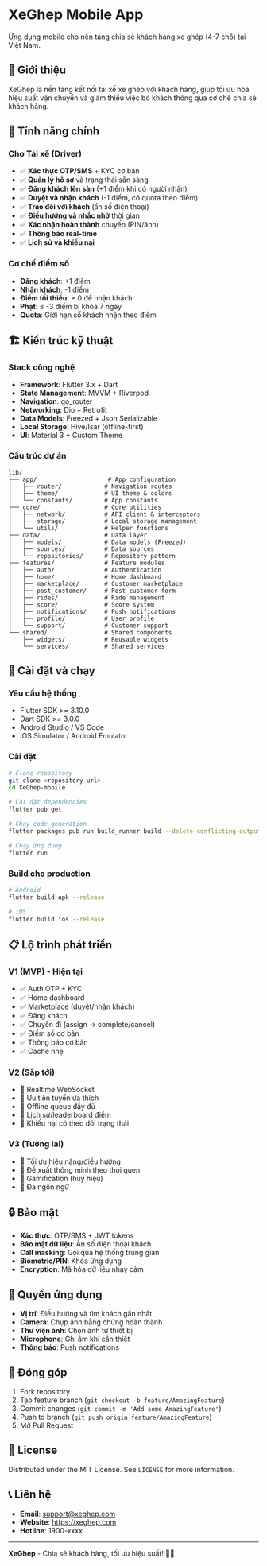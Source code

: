 # XeGhep Mobile App

Ứng dụng mobile cho nền tảng chia sẻ khách hàng xe ghép (4-7 chỗ) tại Việt Nam.

## 📱 Giới thiệu

XeGhep là nền tảng kết nối tài xế xe ghép với khách hàng, giúp tối ưu hóa hiệu suất vận chuyển và giảm thiểu việc bỏ khách thông qua cơ chế chia sẻ khách hàng.

## 🎯 Tính năng chính

### Cho Tài xế (Driver)
- ✅ **Xác thực OTP/SMS** + KYC cơ bản
- ✅ **Quản lý hồ sơ** và trạng thái sẵn sàng
- ✅ **Đăng khách lên sàn** (+1 điểm khi có người nhận)
- ✅ **Duyệt và nhận khách** (-1 điểm, có quota theo điểm)
- ✅ **Trao đổi với khách** (ẩn số điện thoại)
- ✅ **Điều hướng và nhắc nhở** thời gian
- ✅ **Xác nhận hoàn thành** chuyến (PIN/ảnh)
- ✅ **Thông báo real-time**
- ✅ **Lịch sử và khiếu nại**

### Cơ chế điểm số
- **Đăng khách**: +1 điểm
- **Nhận khách**: -1 điểm
- **Điểm tối thiểu**: ≥ 0 để nhận khách
- **Phạt**: ≤ -3 điểm bị khóa 7 ngày
- **Quota**: Giới hạn số khách nhận theo điểm

## 🏗️ Kiến trúc kỹ thuật

### Stack công nghệ
- **Framework**: Flutter 3.x + Dart
- **State Management**: MVVM + Riverpod
- **Navigation**: go_router
- **Networking**: Dio + Retrofit
- **Data Models**: Freezed + Json Serializable
- **Local Storage**: Hive/Isar (offline-first)
- **UI**: Material 3 + Custom Theme

### Cấu trúc dự án
```
lib/
├── app/                    # App configuration
│   ├── router/            # Navigation routes
│   ├── theme/             # UI theme & colors
│   └── constants/         # App constants
├── core/                  # Core utilities
│   ├── network/           # API client & interceptors
│   ├── storage/           # Local storage management
│   └── utils/             # Helper functions
├── data/                  # Data layer
│   ├── models/            # Data models (Freezed)
│   ├── sources/           # Data sources
│   └── repositories/      # Repository pattern
├── features/              # Feature modules
│   ├── auth/              # Authentication
│   ├── home/              # Home dashboard
│   ├── marketplace/       # Customer marketplace
│   ├── post_customer/     # Post customer form
│   ├── rides/             # Ride management
│   ├── score/             # Score system
│   ├── notifications/     # Push notifications
│   ├── profile/           # User profile
│   └── support/           # Customer support
└── shared/                # Shared components
    ├── widgets/           # Reusable widgets
    └── services/          # Shared services
```

## 🚀 Cài đặt và chạy

### Yêu cầu hệ thống
- Flutter SDK >= 3.10.0
- Dart SDK >= 3.0.0
- Android Studio / VS Code
- iOS Simulator / Android Emulator

### Cài đặt
```bash
# Clone repository
git clone <repository-url>
cd XeGhep-mobile

# Cài đặt dependencies
flutter pub get

# Chạy code generation
flutter packages pub run build_runner build --delete-conflicting-outputs

# Chạy ứng dụng
flutter run
```

### Build cho production
```bash
# Android
flutter build apk --release

# iOS
flutter build ios --release
```

## 📋 Lộ trình phát triển

### V1 (MVP) - Hiện tại
- ✅ Auth OTP + KYC
- ✅ Home dashboard
- ✅ Marketplace (duyệt/nhận khách)
- ✅ Đăng khách
- ✅ Chuyến đi (assign → complete/cancel)
- ✅ Điểm số cơ bản
- ✅ Thông báo cơ bản
- ✅ Cache nhẹ

### V2 (Sắp tới)
- 🔄 Realtime WebSocket
- 🔄 Ưu tiên tuyến ưa thích
- 🔄 Offline queue đầy đủ
- 🔄 Lịch sử/leaderboard điểm
- 🔄 Khiếu nại có theo dõi trạng thái

### V3 (Tương lai)
- 🔮 Tối ưu hiệu năng/điều hướng
- 🔮 Đề xuất thông minh theo thói quen
- 🔮 Gamification (huy hiệu)
- 🔮 Đa ngôn ngữ

## 🔒 Bảo mật

- **Xác thực**: OTP/SMS + JWT tokens
- **Bảo mật dữ liệu**: Ẩn số điện thoại khách
- **Call masking**: Gọi qua hệ thống trung gian
- **Biometric/PIN**: Khóa ứng dụng
- **Encryption**: Mã hóa dữ liệu nhạy cảm

## 📱 Quyền ứng dụng

- **Vị trí**: Điều hướng và tìm khách gần nhất
- **Camera**: Chụp ảnh bằng chứng hoàn thành
- **Thư viện ảnh**: Chọn ảnh từ thiết bị
- **Microphone**: Ghi âm khi cần thiết
- **Thông báo**: Push notifications

## 🤝 Đóng góp

1. Fork repository
2. Tạo feature branch (`git checkout -b feature/AmazingFeature`)
3. Commit changes (`git commit -m 'Add some AmazingFeature'`)
4. Push to branch (`git push origin feature/AmazingFeature`)
5. Mở Pull Request

## 📄 License

Distributed under the MIT License. See `LICENSE` for more information.

## 📞 Liên hệ

- **Email**: support@xeghep.com
- **Website**: https://xeghep.com
- **Hotline**: 1900-xxxx

---

**XeGhep** - Chia sẻ khách hàng, tối ưu hiệu suất! 🚗💨
